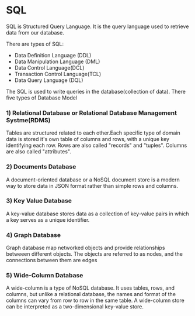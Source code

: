 # SQL

SQL is Structured Query Language. It is the query language used to retrieve data from our database.

There are types of SQL:
  -  Data Definition Language (DDL)
  -  Data Manipulation Language (DML)
  -  Data Control Language(DCL)
  -  Transaction Control Language(TCL)
  -  Data Query Language (DQL)

The SQL is used to write queries in the database(collection of data).
There five types of Database Model

### 1) Relational Database or Relational Database Management Systme(RDMS)
  
  Tables are structured related to each other.Each specific type of domain data is stored it's own table of columns and rows, with a unique key identifying each row. Rows are also called "records" and "tuples". Columns are also called "attributes".
  
### 2) Documents Database

 A document-oriented database or a NoSQL document store is a modern way to store data in JSON format rather than simple rows and columns.
 
### 3) Key Value Database

 A key-value database stores data as a collection of key-value pairs in which a key serves as a unique identifier. 
 
### 4) Graph Database

Graph database map networked objects and provide relationships betweeen different objects. The objects are referred to as nodes, and the connections between them are edges

### 5) Wide-Column Database

A wide-column is a type of NoSQL database. It uses tables, rows, and columns, but unlike a relational database, the names and format of the columns can vary from row to row in the same table. A wide-column store can be interpreted as a two-dimensional key-value store.




